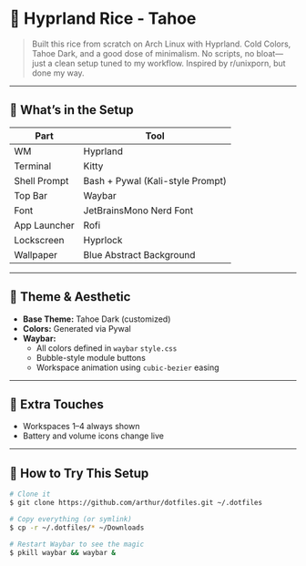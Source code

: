 # 🌿 Hyprland Rice - Tahoe

> Built this rice from scratch on Arch Linux with Hyprland. Cold Colors, Tahoe Dark, and a good dose of minimalism. No scripts, no bloat—just a clean setup tuned to my workflow. Inspired by r/unixporn, but done my way.

---

## 🧩 What’s in the Setup

| Part         | Tool                             |
| ------------ | -------------------------------- |
| WM           | Hyprland                   |
| Terminal     | Kitty                       |
| Shell Prompt | Bash + Pywal (Kali-style Prompt) |
| Top Bar      | Waybar                      |
| Font         | JetBrainsMono Nerd Font          |
| App Launcher | Rofi                         |
| Lockscreen   | Hyprlock                    |
| Wallpaper    | Blue Abstract Background        |

---

## 🎨 Theme & Aesthetic

- **Base Theme:** Tahoe Dark (customized)
- **Colors:** Generated via Pywal
- **Waybar:**
  - All colors defined in `waybar` `style.css`
  - Bubble-style module buttons
  - Workspace animation using `cubic-bezier` easing

---

## 🧠 Extra Touches

- Workspaces 1–4 always shown 
- Battery and volume icons change live

---

## 🚀 How to Try This Setup

```bash
# Clone it
$ git clone https://github.com/arthur/dotfiles.git ~/.dotfiles

# Copy everything (or symlink)
$ cp -r ~/.dotfiles/* ~/Downloads

# Restart Waybar to see the magic
$ pkill waybar && waybar &
```
